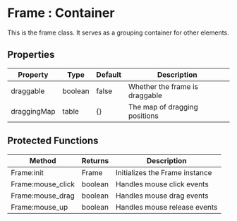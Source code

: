 # Frame : Container
This is the frame class. It serves as a grouping container for other elements.

## Properties

|Property|Type|Default|Description|
|---|---|---|---|
|draggable|boolean|false|Whether the frame is draggable
|draggingMap|table|{}|The map of dragging positions


## Protected Functions

|Method|Returns|Description|
|---|---|---|
|Frame:init|Frame|Initializes the Frame instance
|Frame:mouse_click|boolean|Handles mouse click events
|Frame:mouse_drag|boolean|Handles mouse drag events
|Frame:mouse_up|boolean|Handles mouse release events


